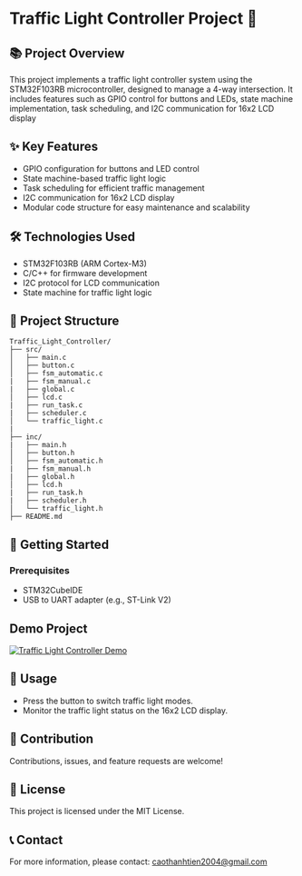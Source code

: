 # Traffic Light Controller Project 🚦

## 📚 Project Overview
This project implements a traffic light controller system using the STM32F103RB microcontroller, designed to manage a 4-way intersection. It includes features such as GPIO control for buttons and LEDs, state machine implementation, task scheduling, and I2C communication for 16x2 LCD display
## ✨ Key Features
- GPIO configuration for buttons and LED control
- State machine-based traffic light logic
- Task scheduling for efficient traffic management
- I2C communication for 16x2 LCD display
- Modular code structure for easy maintenance and scalability

## 🛠️ Technologies Used
- STM32F103RB (ARM Cortex-M3)
- C/C++ for firmware development
- I2C protocol for LCD communication
- State machine for traffic light logic

## 📁 Project Structure
```
Traffic_Light_Controller/
├── src/
│   ├── main.c
│   ├── button.c
│   ├── fsm_automatic.c
|   ├── fsm_manual.c
|   ├── global.c
│   ├── lcd.c
|   ├── run_task.c
|   ├── scheduler.c
│   └── traffic_light.c
|   
├── inc/
|   ├── main.h
│   ├── button.h
│   ├── fsm_automatic.h
|   ├── fsm_manual.h
|   ├── global.h
│   ├── lcd.h
|   ├── run_task.h
|   ├── scheduler.h
│   └── traffic_light.h
├── README.md
```

## 🚀 Getting Started
### Prerequisites
- STM32CubeIDE
- USB to UART adapter (e.g., ST-Link V2)

## Demo Project
[![Traffic Light Controller Demo](https://img.youtube.com/vi/VIDEO_ID/0.jpg)](https://www.youtube.com/watch?v=VIDEO_ID)

## 📑 Usage
- Press the button to switch traffic light modes.
- Monitor the traffic light status on the 16x2 LCD display.

## 🤝 Contribution
Contributions, issues, and feature requests are welcome!

## 📄 License
This project is licensed under the MIT License.

## 📞 Contact
For more information, please contact: caothanhtien2004@gmail.com
